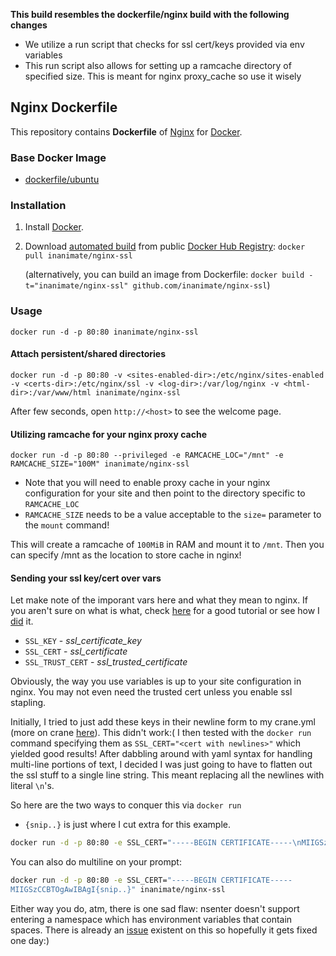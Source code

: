 **This build resembles the dockerfile/nginx build with the following changes**

* We utilize a run script that checks for ssl cert/keys provided via env variables
* This run script also allows for setting up a ramcache directory of specified size. This is meant for nginx proxy_cache so use it wisely

## Nginx Dockerfile

This repository contains **Dockerfile** of [Nginx](http://nginx.org/) for [Docker](https://www.docker.com/).


### Base Docker Image

* [dockerfile/ubuntu](http://dockerfile.github.io/#/ubuntu)


### Installation

1. Install [Docker](https://www.docker.com/).

2. Download [automated build](https://registry.hub.docker.com/u/inanimate/nginx-ssl/) from public [Docker Hub Registry](https://registry.hub.docker.com/): `docker pull inanimate/nginx-ssl`

   (alternatively, you can build an image from Dockerfile: `docker build -t="inanimate/nginx-ssl" github.com/inanimate/nginx-ssl`)


### Usage

    docker run -d -p 80:80 inanimate/nginx-ssl

#### Attach persistent/shared directories

    docker run -d -p 80:80 -v <sites-enabled-dir>:/etc/nginx/sites-enabled -v <certs-dir>:/etc/nginx/ssl -v <log-dir>:/var/log/nginx -v <html-dir>:/var/www/html inanimate/nginx-ssl

After few seconds, open `http://<host>` to see the welcome page.

#### Utilizing ramcache for your nginx proxy cache

    docker run -d -p 80:80 --privileged -e RAMCACHE_LOC="/mnt" -e RAMCACHE_SIZE="100M" inanimate/nginx-ssl

* Note that you will need to enable proxy cache in your nginx configuration for your site and then point to the directory specific to `RAMCACHE_LOC`
* `RAMCACHE_SIZE` needs to be a value acceptable to the `size=` parameter to the `mount` command!

This will create a ramcache of `100MiB` in RAM and mount it to `/mnt`. Then you can specify /mnt as the location to store cache in nginx!

#### Sending your ssl key/cert over vars

Let make note of the imporant vars here and what they mean to nginx. If you aren't sure on what is what, check [here](https://gist.github.com/bradmontgomery/6487319) for a good tutorial or see how I [did](https://gist.github.com/InAnimaTe/2e2b1058af02d3ac2033) it.

* `SSL_KEY` - *ssl_certificate_key*
* `SSL_CERT` - *ssl_certificate*
* `SSL_TRUST_CERT` - *ssl_trusted_certificate*

Obviously, the way you use variables is up to your site configuration in nginx. You may not even need the trusted cert unless you enable ssl stapling.

Initially, I tried to just add these keys in their newline form to my crane.yml (more on crane [here](https://github.com/michaelsauter/crane)). This didn't work:(
I then tested with the `docker run` command specifying them as `SSL_CERT="<cert with newlines>"` which yielded good results! After dabbling around with yaml syntax for handling multi-line portions of text, I decided I was just going to have to flatten out the ssl stuff to a single line string. This meant replacing all the newlines with literal `\n`'s.

So here are the two ways to conquer this via `docker run`

* `{snip..}` is just where I cut extra for this example.

```bash
docker run -d -p 80:80 -e SSL_CERT="-----BEGIN CERTIFICATE-----\nMIIGSzCCBTOgAwIBAgI{snip..}" inanimate/nginx-ssl
```

You can also do multiline on your prompt:

```bash
docker run -d -p 80:80 -e SSL_CERT="-----BEGIN CERTIFICATE-----
MIIGSzCCBTOgAwIBAgI{snip..}" inanimate/nginx-ssl
```

Either way you do, atm, there is one sad flaw: nsenter doesn't support entering a namespace which has environment variables that contain spaces. There is already an [issue](https://github.com/jpetazzo/nsenter/pull/52#issuecomment-72889442) existent on this so hopefully it gets fixed one day:)
